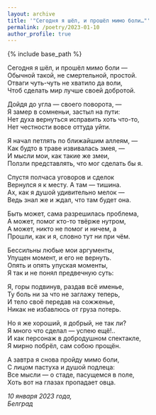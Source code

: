 ```yaml
---
layout: archive
title: '"Сегодня я шёл, и прошёл мимо боли…"'
permalink: /poetry/2023-01-10
author_profile: true
---
```


{% include base_path %}

Сегодня я шёл, и прошёл мимо боли — <br>
Обычной такой, не смертельной, простой. <br>
Отваги чуть-чуть не хватило да воли, <br>
Чтоб сделать мир лучше своей добротой. <br>

Дойдя до угла — своего поворота, — <br>
Я замер в сомненьи, застыл на пути: <br>
Нет духа вернуться исправить хоть что-то, <br>
Нет честности вовсе оттуда уйти. <br>

Я начал петлять по ближайшим аллеям, — <br>
Как будто в траве извивалась змея, — <br>
И мысли мои, как такие же змеи, <br>
Ползли представлять, что мог сделать бы я. <br>

Спустя полчаса уговоров и сделок <br>
Вернулся я к месту. А там — тишина. <br>
Ах, как я душой удивительно мелок — <br>
Ведь знал же и ждал, что там будет она. <br>

Быть может, сама разрешилась проблема, <br>
А может, помог кто-то твёрже нутром, <br>
А может, никто не помог и ничем, а <br>
Прошли, как и я, словно тут ни при чём. <br>

Бессильны любые мои аргументы, <br>
Упущен момент, и его не вернуть. <br>
Опять и опять упуская моменты, <br>
Я так и не понял предвечную суть: <br>

Я, горы подвинув, раздав всё именье, <br>
Ту боль ни за что не заглажу теперь, <br>
И тело своё передав на сожженье, <br>
Никак не избавлюсь от груза потерь. <br>

Но я же хороший, я добрый, не так ли? <br>
Я много что сделал — успею ещё!.. <br>
И как персонаж в добродушном спектакле, <br>
Я мирно побрёл, сам собою прощён. <br>

А завтра я снова пройду мимо боли, <br>
С лицом пастуха и душой подлеца: <br>
Все мысли — о стаде, пасущемся в поле, <br>
Хоть вот на глазах пропадает овца. <br>

<i>10 января 2023 года,</i> <br>
<i>Белград</i>